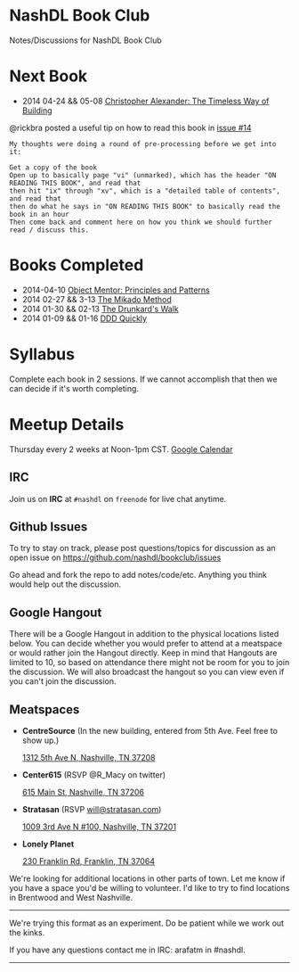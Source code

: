 # NashDL Book Club

Notes/Discussions for NashDL Book Club

# Next Book


- 2014 04-24 && 05-08 [Christopher Alexander: The Timeless Way of Building](http://www.amazon.com/The-Timeless-Building-Christopher-Alexander/dp/0195024028/ref=sr_1_1?ie=UTF8&qid=1396887135&sr=8-1&keywords=christopher+alexander+timeless+way+of+building)

@rickbra posted a useful tip on how to read this book in [issue #14](https://github.com/nashdl/bookclub/issues/14)

```
My thoughts were doing a round of pre-processing before we get into it:

Get a copy of the book
Open up to basically page "vi" (unmarked), which has the header "ON READING THIS BOOK", and read that
then hit "ix" through "xv", which is a "detailed table of contents", and read that
then do what he says in "ON READING THIS BOOK" to basically read the book in an hour
Then come back and comment here on how you think we should further read / discuss this.
```

# Books Completed

- 2014-04-10  [Object Mentor: Principles and Patterns](http://www.objectmentor.com/resources/articles/Principles_and_Patterns.pdf)
- 2014 02-27 && 3-13 [The Mikado Method](http://www.manning.com/ellnestam/)
- 2014 01-30 && 02-13 [The Drunkard's Walk](http://www.amazon.com/The-Drunkards-Walk-Randomness-Rules/dp/0307275175)
- 2014 01-09 && 01-16 [DDD Quickly](http://www.infoq.com/minibooks/domain-driven-design-quickly)

# Syllabus

Complete each book in 2 sessions. If we cannot accomplish that then we can decide if it's worth completing.

# Meetup Details

Thursday every 2 weeks at Noon-1pm CST. [Google Calendar](https://www.google.com/calendar/embed?src=66dfn1jn56emvnjsj6snp7663k%40group.calendar.google.com&ctz=America/Chicago)

## IRC

Join us on **IRC** at `#nashdl` on `freenode` for live chat anytime.

## Github Issues

To try to stay on track, please post questions/topics for discussion as an open issue on https://github.com/nashdl/bookclub/issues

Go ahead and fork the repo to add notes/code/etc. Anything you think would help out the discussion.

## Google Hangout

There will be a Google Hangout in addition to the physical locations listed below. You can decide whether you would prefer to attend at a meatspace or would rather join the Hangout directly. Keep in mind that Hangouts are limited to 10, so based on attendance there might not be room for you to join the discussion. We will also broadcast the hangout so you can view even if you can't join the discussion.

## Meatspaces

- **CentreSource** (In the new building, entered from 5th Ave. Feel free to show up.)

  [1312 5th Ave N, Nashville, TN 37208](https://www.google.com/maps/preview#!q=1312+5th+Ave+N%2C+Nashville%2C+TN&data=!4m15!2m14!1m13!1s0x886467026363a9f5%3A0x2e040439d0293b71!3m8!1m3!1d3061!2d-86.7885079!3d36.177803!3m2!1i1438!2i730!4f13.1!4m2!3d36.1775779!4d-86.789086)
  
- **Center615** (RSVP @R_Macy on twitter)

  [615 Main St, Nashville, TN 37206](https://www.google.com/maps/preview#!data=!1m4!1m3!1d2847!2d-86.761904!3d36.174508!4m13!3m12!1m0!1m1!1s615+Main+St%2C+Nashville%2C+TN+37206!3m8!1m3!1d3312388!2d-85.978599!3d35.830521!3m2!1i1024!2i768!4f13.1&fid=0)
  
- **Stratasan** (RSVP will@stratasan.com)

  [1009 3rd Ave N #100, Nashville, TN 37201](https://www.google.com/maps/preview#!data=!1m4!1m3!1d45559!2d-86.784616!3d36.174221!4m13!3m12!1m0!1m1!1s1009+3rd+Ave+N+%23100%2C+Nashville%2C+TN+37201!3m8!1m3!1d3312388!2d-85.978599!3d35.830521!3m2!1i1024!2i768!4f13.1&fid=0)

- **Lonely Planet**

  [230 Franklin Rd, Franklin, TN 37064](https://www.google.com/maps/preview#!data=!1m4!1m3!1d2856!2d-86.8607211!3d35.9323679!4m18!3m15!1m0!1m4!3m2!3d35.9334195!4d-86.860884!6e2!3m8!1m3!1d2856!2d-86.8591332!3d35.9321073!3m2!1i1246!2i679!4f13.1!7m1!3b1&fid=0)
  
We're looking for additional locations in other parts of town. Let me know if you have a space you'd be willing to volunteer. I'd like to try to find locations in Brentwood and West Nashville.

---

We're trying this format as an experiment. Do be patient while we work out the kinks.

If you have any questions contact me in IRC: arafatm in #nashdl.

---
